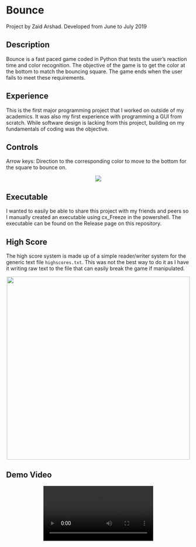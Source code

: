 # Bounce
Project by Zaid Arshad. Developed from June to July 2019

## Description
Bounce is a fast paced game coded in Python that tests the user’s reaction time and color recognition. The objective of the game is to get the color at the bottom to match the bouncing square. The game ends when the user fails to meet these requirements.

## Experience
This is the first major programming project that I worked on outside of my academics. It was also my first experience with programming a GUI from scratch. While software design is lacking from this project, building on my fundamentals of coding was the objective.

## Controls
Arrow keys: Direction to the corresponding color to move to the bottom for the square to bounce on.
<div align="center">
  <img src='https://user-images.githubusercontent.com/52565263/144717313-1eb91146-bb54-4197-aa8e-a8759cdf7136.png'/>
</div>

## Executable
I wanted to easily be able to share this project with my friends and peers so I manually created an executable using cx_Freeze in the powershell. The executable can be found on the Release page on this repository.

## High Score
The high score system is made up of a simple reader/writer system for the generic text file ```highscores.txt```. This was not the best way to do it as I have it writing raw text to the file that can easily break the game if manipulated.
<div align="center">
  <img src='https://user-images.githubusercontent.com/52565263/144717680-77315163-50be-4e88-a933-dd630835370a.gif' width="500"/>
</div>

## Demo Video
<div align="center">
  <video src='https://user-images.githubusercontent.com/52565263/144264028-13184e62-f1e9-41e9-9d22-d4b225a35bbd.mp4'/>
</div>
